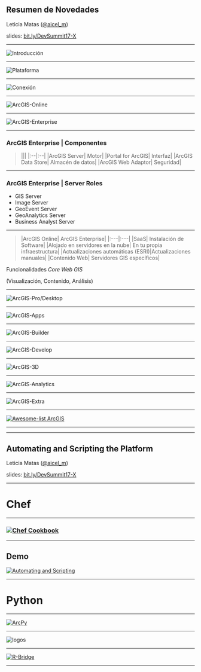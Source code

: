  <!-- .slide: class="title" -->

## Resumen de Novedades
 Leticia Matas ([@aicel_m](//twitter.com/aicel_m))


 slides: [bit.ly/DevSummit17-X](#)

---

<!-- .slide: class="section" -->

![Introducción](imgs/intro1.png)

---

<!-- .slide: class="section" -->

![Plataforma](imgs/platform.png)

---

<!-- .slide: class="section" -->

![Conexión](imgs/intro7.png)

---

<!-- .slide: class="section" -->

![ArcGIS-Online](imgs/agol.png)

---

<!-- .slide: class="section" -->

![ArcGIS-Enterprise](imgs/enterprise1.png)

---

<!-- .slide: class="section" -->

### ArcGIS Enterprise | Componentes

>|||
|:--|:--|
|ArcGIS Server| Motor|
|Portal for ArcGIS| Interfaz|
|ArcGIS Data Store| Almacén de datos|
|ArcGIS Web Adaptor| Seguridad|

---

<!-- .slide: class="section" -->

### ArcGIS Enterprise | Server Roles

- GIS Server
- Image Server
- GeoEvent Server
- GeoAnalytics Server
- Business Analyst Server


---

<!-- .slide: class="section" -->

>|ArcGIS Online| ArcGIS Enterprise|
|:---|:---|
|SaaS| Instalación de Software|
|Alojado en servidores en la nube| En tu propia infraestructura|
|Actualizaciones automáticas (ESRI)|Actualizaciones manuales|
|Contenido Web| Servidores GIS específicos|


Funcionalidades _Core Web GIS_

(Visualización, Contenido, Análisis)

---

<!-- .slide: class="section" -->

![ArcGIS-Pro/Desktop](imgs/pro.png)

---

<!-- .slide: class="section" -->

![ArcGIS-Apps](imgs/apps.png)

---

<!-- .slide: class="section" -->

![ArcGIS-Builder](imgs/builder.png)

---

<!-- .slide: class="section" -->

![ArcGIS-Develop](imgs/develop.png)

---

<!-- .slide: class="section" -->

![ArcGIS-3D](imgs/td.png)

---

<!-- .slide: class="section" -->

![ArcGIS-Analytics](imgs/analytics.png)

---

<!-- .slide: class="section" -->

![ArcGIS-Extra](imgs/extra.png)

---

<!-- .slide: class="section" -->

[![Awesome-list ArcGIS](imgs/awesome.PNG)](https://github.com/hhkaos/awesome-arcgis)

---

<!-- .slide: class="end" -->

---

<!-- .slide: class="title" -->

## Automating and Scripting the Platform
 Leticia Matas ([@aicel_m](//twitter.com/aicel_m))


 slides: [bit.ly/DevSummit17-X](#)


---

<!-- .slide: class="section centered" -->

# Chef

---

<!-- .slide: class="section" -->

### [![Chef Cookbook](imgs/Chef.PNG)](https://github.com/Esri/arcgis-cookbook)

---

<!-- .slide: class="section" -->

## Demo

[![Automating and Scripting](imgs/demo.PNG)](https://youtu.be/hQzNeJBtWHQ?t=3m24s)


---

<!-- .slide: class="section centered" -->

# Python

---

<!-- .slide: class="section centered" -->

[![ArcPy](imgs/arcpy.PNG)](http://desktop.arcgis.com/es/arcmap/10.3/analyze/arcpy/what-is-arcpy-.htm)

---

<!-- .slide: class="section" -->

![logos](imgs/logos2.png)

---

<!-- .slide: class="section" -->

[![R-Bridge](imgs/rbridge.PNG)](https://github.com/R-ArcGIS/r-bridge-install)

---


<!-- .slide: class="end" -->
